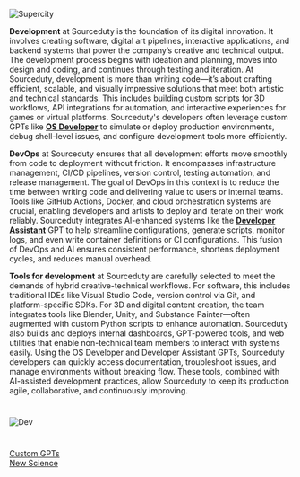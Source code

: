 ![Supercity](https://github.com/user-attachments/assets/4f6428d7-ad95-4171-b305-bfaadc1b337e)

**Development** at Sourceduty is the foundation of its digital innovation. It involves creating software, digital art pipelines, interactive applications, and backend systems that power the company’s creative and technical output. The development process begins with ideation and planning, moves into design and coding, and continues through testing and iteration. At Sourceduty, development is more than writing code—it’s about crafting efficient, scalable, and visually impressive solutions that meet both artistic and technical standards. This includes building custom scripts for 3D workflows, API integrations for automation, and interactive experiences for games or virtual platforms. Sourceduty's developers often leverage custom GPTs like **[OS Developer](https://chatgpt.com/g/g-2Ucol4HeB-os-developer)** to simulate or deploy production environments, debug shell-level issues, and configure development tools more efficiently.

**DevOps** at Sourceduty ensures that all development efforts move smoothly from code to deployment without friction. It encompasses infrastructure management, CI/CD pipelines, version control, testing automation, and release management. The goal of DevOps in this context is to reduce the time between writing code and delivering value to users or internal teams. Tools like GitHub Actions, Docker, and cloud orchestration systems are crucial, enabling developers and artists to deploy and iterate on their work reliably. Sourceduty integrates AI-enhanced systems like the **[Developer Assistant](https://chatgpt.com/g/g-6813dc82860881919f01747f981ae0ed-developer-assistant)** GPT to help streamline configurations, generate scripts, monitor logs, and even write container definitions or CI configurations. This fusion of DevOps and AI ensures consistent performance, shortens deployment cycles, and reduces manual overhead.

**Tools for development** at Sourceduty are carefully selected to meet the demands of hybrid creative-technical workflows. For software, this includes traditional IDEs like Visual Studio Code, version control via Git, and platform-specific SDKs. For 3D and digital content creation, the team integrates tools like Blender, Unity, and Substance Painter—often augmented with custom Python scripts to enhance automation. Sourceduty also builds and deploys internal dashboards, GPT-powered tools, and web utilities that enable non-technical team members to interact with systems easily. Using the OS Developer and Developer Assistant GPTs, Sourceduty developers can quickly access documentation, troubleshoot issues, and manage environments without breaking flow. These tools, combined with AI-assisted development practices, allow Sourceduty to keep its production agile, collaborative, and continuously improving.

#
![Dev](https://github.com/user-attachments/assets/49f06f1c-b63a-4912-8095-638f189ed674)
#

[Custom GPTs](https://github.com/sourceduty/Custom_GPTs)
<br>
[New Science](https://github.com/sourceduty/New_Science)
